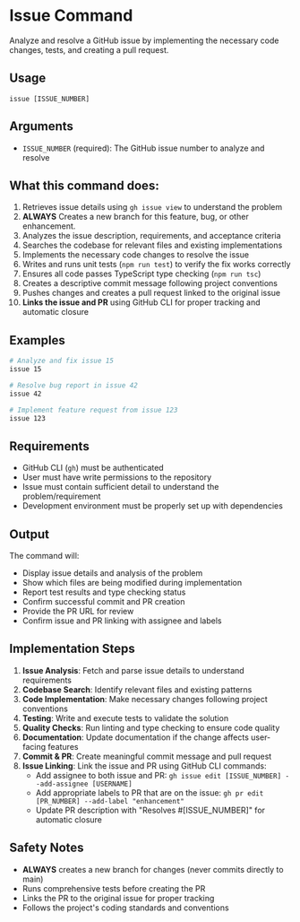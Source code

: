 # Issue Command

Analyze and resolve a GitHub issue by implementing the necessary code changes, tests, and creating a pull request.

## Usage

```
issue [ISSUE_NUMBER]
```

## Arguments

- `ISSUE_NUMBER` (required): The GitHub issue number to analyze and resolve

## What this command does:

1. Retrieves issue details using `gh issue view` to understand the problem
2. **ALWAYS** Creates a new branch for this feature, bug, or other enhancement.
3. Analyzes the issue description, requirements, and acceptance criteria
4. Searches the codebase for relevant files and existing implementations
5. Implements the necessary code changes to resolve the issue
6. Writes and runs unit tests (`npm run test`) to verify the fix works correctly
7. Ensures all code passes TypeScript type checking (`npm run tsc`)
8. Creates a descriptive commit message following project conventions
9. Pushes changes and creates a pull request linked to the original issue
10. **Links the issue and PR** using GitHub CLI for proper tracking and automatic closure

## Examples

```bash
# Analyze and fix issue 15
issue 15

# Resolve bug report in issue 42
issue 42

# Implement feature request from issue 123
issue 123
```

## Requirements

- GitHub CLI (`gh`) must be authenticated
- User must have write permissions to the repository
- Issue must contain sufficient detail to understand the problem/requirement
- Development environment must be properly set up with dependencies

## Output

The command will:

- Display issue details and analysis of the problem
- Show which files are being modified during implementation
- Report test results and type checking status
- Confirm successful commit and PR creation
- Provide the PR URL for review
- Confirm issue and PR linking with assignee and labels

## Implementation Steps

1. **Issue Analysis**: Fetch and parse issue details to understand requirements
2. **Codebase Search**: Identify relevant files and existing patterns
3. **Code Implementation**: Make necessary changes following project conventions
4. **Testing**: Write and execute tests to validate the solution
5. **Quality Checks**: Run linting and type checking to ensure code quality
6. **Documentation**: Update documentation if the change affects user-facing features
7. **Commit & PR**: Create meaningful commit message and pull request
8. **Issue Linking**: Link the issue and PR using GitHub CLI commands:
   - Add assignee to both issue and PR: `gh issue edit [ISSUE_NUMBER] --add-assignee [USERNAME]`
   - Add appropriate labels to PR that are on the issue: `gh pr edit [PR_NUMBER] --add-label "enhancement"`
   - Update PR description with "Resolves #[ISSUE_NUMBER]" for automatic closure

## Safety Notes

- **ALWAYS** creates a new branch for changes (never commits directly to main)
- Runs comprehensive tests before creating the PR
- Links the PR to the original issue for proper tracking
- Follows the project's coding standards and conventions
